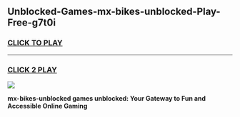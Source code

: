 
## Unblocked-Games-mx-bikes-unblocked-Play-Free-g7t0i
<h3>
<a href="https://premium76.site?title=mx-bikes-unblocked&ref=23A">CLICK TO PLAY</a></h3>
<hr>

<h3>
<a href="https://premium76.site?title=mx-bikes-unblocked&ref=23A">CLICK 2 PLAY</a>
  
</h3>

<a href="https://premium76.site?title=mx-bikes-unblocked&ref=23A"><img src="https://clearcache.store/games.png"></a>


**mx-bikes-unblocked games unblocked: Your Gateway to Fun and Accessible Online Gaming**
